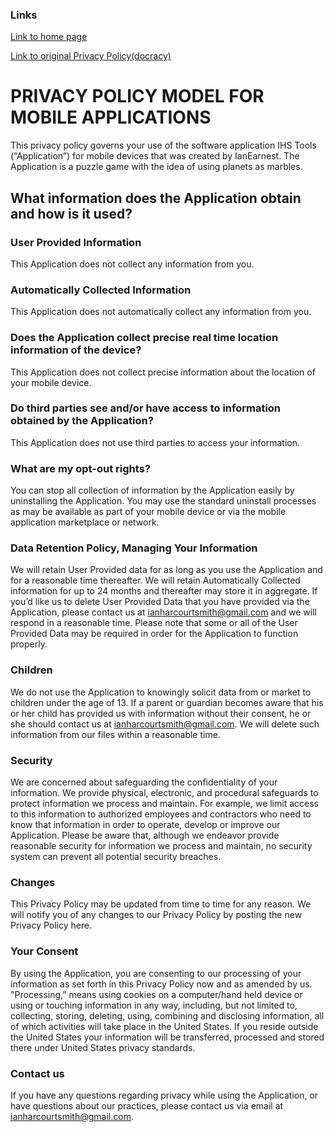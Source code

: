 ### Links
[Link to home page](http://ianearnest.github.io/IHS-Tools/)

[Link to original Privacy Policy(docracy)](https://www.docracy.com/6016/mobile-privacy-policy)

# PRIVACY POLICY MODEL FOR MOBILE APPLICATIONS
This privacy policy governs your use of the software application IHS Tools (“Application”) for mobile devices that was created by IanEarnest. The Application is a puzzle game with the idea of using planets as marbles.
 
## What information does the Application obtain and how is it used?
### User Provided Information 
This Application does not collect any information from you.

### Automatically Collected Information 
This Application does not automatically collect any information from you.
 
### Does the Application collect precise real time location information of the device?
This Application does not collect precise information about the location of your mobile device. 

### Do third parties see and/or have access to information obtained by the Application?
This Application does not use third parties to access your information.

### What are my opt-out rights?
You can stop all collection of information by the Application easily by uninstalling the Application. You may use the standard uninstall processes as may be available as part of your mobile device or via the mobile application marketplace or network.

### Data Retention Policy, Managing Your Information
We will retain User Provided data for as long as you use the Application and for a reasonable time thereafter. We will retain Automatically Collected information for up to 24 months and thereafter may store it in aggregate. If you’d like us to delete User Provided Data that you have provided via the Application, please contact us at ianharcourtsmith@gmail.com and we will respond in a reasonable time. Please note that some or all of the User Provided Data may be required in order for the Application to function properly.

### Children
We do not use the Application to knowingly solicit data from or market to children under the age of 13. If a parent or guardian becomes aware that his or her child has provided us with information without their consent, he or she should contact us at ianharcourtsmith@gmail.com. We will delete such information from our files within a reasonable time.
 
### Security
We are concerned about safeguarding the confidentiality of your information. We provide physical, electronic, and procedural safeguards to protect information we process and maintain. For example, we limit access to this information to authorized employees and contractors who need to know that information in order to operate, develop or improve our Application. Please be aware that, although we endeavor provide reasonable security for information we process and maintain, no security system can prevent all potential security breaches.

### Changes
This Privacy Policy may be updated from time to time for any reason. We will notify you of any changes to our Privacy Policy by posting the new Privacy Policy here.

### Your Consent
By using the Application, you are consenting to our processing of your information as set forth in this Privacy Policy now and as amended by us. "Processing,” means using cookies on a computer/hand held device or using or touching information in any way, including, but not limited to, collecting, storing, deleting, using, combining and disclosing information, all of which activities will take place in the United States. If you reside outside the United States your information will be transferred, processed and stored there under United States privacy standards. 

### Contact us
If you have any questions regarding privacy while using the Application, or have questions about our practices, please contact us via email at ianharcourtsmith@gmail.com.

